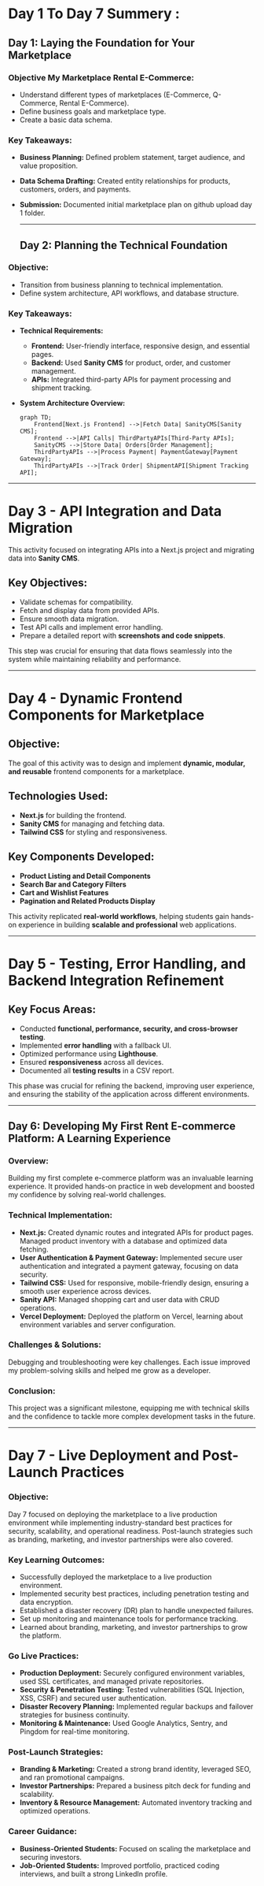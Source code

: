 # **Day 1 To Day 7 Summery :**    

                
## **Day 1: Laying the Foundation for Your Marketplace**

### **Objective My Marketplace Rental E-Commerce:** 
- Understand different types of marketplaces (E-Commerce, Q-Commerce, Rental E-Commerce).
- Define business goals and marketplace type.
- Create a basic data schema.

### **Key Takeaways:**
- **Business Planning:** Defined problem statement, target audience, and value proposition.
- **Data Schema Drafting:** Created entity relationships for products, customers, orders, and payments.
- **Submission:** Documented initial marketplace plan on github upload day 1 folder.


  ----


  ## **Day 2: Planning the Technical Foundation**

### **Objective:**
- Transition from business planning to technical implementation.
- Define system architecture, API workflows, and database structure.

### **Key Takeaways:**
- **Technical Requirements:**
  - **Frontend:** User-friendly interface, responsive design, and essential pages.
  - **Backend:** Used **Sanity CMS** for product, order, and customer management.
  - **APIs:** Integrated third-party APIs for payment processing and shipment tracking.

- **System Architecture Overview:**
  ```mermaid
  graph TD;
      Frontend[Next.js Frontend] -->|Fetch Data| SanityCMS[Sanity CMS];
      Frontend -->|API Calls| ThirdPartyAPIs[Third-Party APIs];
      SanityCMS -->|Store Data| Orders[Order Management];
      ThirdPartyAPIs -->|Process Payment| PaymentGateway[Payment Gateway];
      ThirdPartyAPIs -->|Track Order| ShipmentAPI[Shipment Tracking API];
  
---
  
# Day 3 - API Integration and Data Migration

This activity focused on integrating APIs into a Next.js project and migrating data into **Sanity CMS**.

## Key Objectives:
- Validate schemas for compatibility.
- Fetch and display data from provided APIs.
- Ensure smooth data migration.
- Test API calls and implement error handling.
- Prepare a detailed report with **screenshots and code snippets**.

This step was crucial for ensuring that data flows seamlessly into the system while maintaining reliability and performance.


---

# Day 4 - Dynamic Frontend Components for Marketplace

## Objective:
The goal of this activity was to design and implement **dynamic, modular, and reusable** frontend components for a marketplace.

## Technologies Used:
- **Next.js** for building the frontend.
- **Sanity CMS** for managing and fetching data.
- **Tailwind CSS** for styling and responsiveness.

## Key Components Developed:
- **Product Listing and Detail Components**
- **Search Bar and Category Filters**
- **Cart and Wishlist Features**
- **Pagination and Related Products Display**

This activity replicated **real-world workflows**, helping students gain hands-on experience in building **scalable and professional** web applications.

---

# Day 5 - Testing, Error Handling, and Backend Integration Refinement

## Key Focus Areas:
- Conducted **functional, performance, security, and cross-browser testing**.
- Implemented **error handling** with a fallback UI.
- Optimized performance using **Lighthouse**.
- Ensured **responsiveness** across all devices.
- Documented all **testing results** in a CSV report.

This phase was crucial for refining the backend, improving user experience, and ensuring the stability of the application across different environments.

---

## **Day 6: Developing My First Rent E-commerce Platform: A Learning Experience**

### **Overview:**
Building my first complete e-commerce platform was an invaluable learning experience. It provided hands-on practice in web development and boosted my confidence by solving real-world challenges.

### **Technical Implementation:**
- **Next.js:** Created dynamic routes and integrated APIs for product pages. Managed product inventory with a database and optimized data fetching.
- **User Authentication & Payment Gateway:** Implemented secure user authentication and integrated a payment gateway, focusing on data security.
- **Tailwind CSS:** Used for responsive, mobile-friendly design, ensuring a smooth user experience across devices.
- **Sanity API:** Managed shopping cart and user data with CRUD operations.
- **Vercel Deployment:** Deployed the platform on Vercel, learning about environment variables and server configuration.

### **Challenges & Solutions:**
Debugging and troubleshooting were key challenges. Each issue improved my problem-solving skills and helped me grow as a developer.

### **Conclusion:**
This project was a significant milestone, equipping me with technical skills and the confidence to tackle more complex development tasks in the future.

---

# Day 7 - Live Deployment and Post-Launch Practices

### **Objective:**

Day 7 focused on deploying the marketplace to a live production environment while implementing industry-standard best practices for security, scalability, and operational readiness. Post-launch strategies such as branding, marketing, and investor partnerships were also covered.

### **Key Learning Outcomes:**

- Successfully deployed the marketplace to a live production environment.
- Implemented security best practices, including penetration testing and data encryption.
- Established a disaster recovery (DR) plan to handle unexpected failures.
- Set up monitoring and maintenance tools for performance tracking.
- Learned about branding, marketing, and investor partnerships to grow the platform.

### **Go Live Practices:**

- **Production Deployment:** Securely configured environment variables, used SSL certificates, and managed private repositories.
- **Security & Penetration Testing:** Tested vulnerabilities (SQL Injection, XSS, CSRF) and secured user authentication.
- **Disaster Recovery Planning:** Implemented regular backups and failover strategies for business continuity.
- **Monitoring & Maintenance:** Used Google Analytics, Sentry, and Pingdom for real-time monitoring.

### **Post-Launch Strategies:**

- **Branding & Marketing:** Created a strong brand identity, leveraged SEO, and ran promotional campaigns.
- **Investor Partnerships:** Prepared a business pitch deck for funding and scalability.
- **Inventory & Resource Management:** Automated inventory tracking and optimized operations.

### **Career Guidance:**

- **Business-Oriented Students:** Focused on scaling the marketplace and securing investors.
- **Job-Oriented Students:** Improved portfolio, practiced coding interviews, and built a strong LinkedIn profile.


